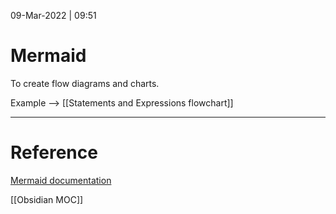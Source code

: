09-Mar-2022 | 09:51
 


# Mermaid

To create flow diagrams and charts.

Example --> [[Statements and Expressions flowchart]]

---

# Reference

[Mermaid documentation](https://mermaid-js.github.io/mermaid/#/)

[[Obsidian MOC]]
